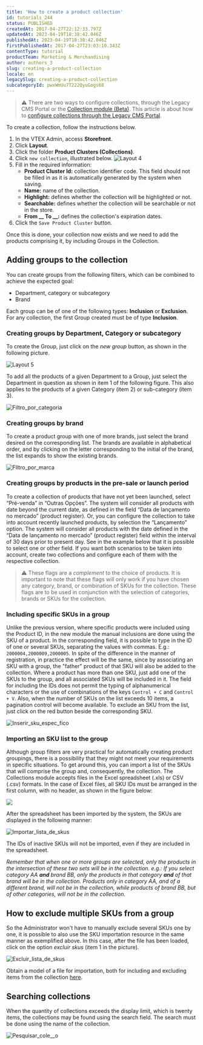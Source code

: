 ```yaml
---
title: 'How to create a product collection'
id: tutorials_244
status: PUBLISHED
createdAt: 2017-04-27T22:12:33.797Z
updatedAt: 2023-04-19T18:38:42.046Z
publishedAt: 2023-04-19T18:38:42.046Z
firstPublishedAt: 2017-04-27T23:03:10.343Z
contentType: tutorial
productTeam: Marketing & Merchandising
author: authors_3
slug: creating-a-product-collection
locale: en
legacySlug: creating-a-product-collection
subcategoryId: pwxWmUu7T222QyuGogs68
---
```


>⚠️ There are two ways to configure collections, through the Legacy CMS Portal or the [Collection module (Beta)](https://help.vtex.com/en/tutorial/creating-collections-beta--yJBHqNMViOAnnnq4fyOye). This article is about how to <a href = "https://help.vtex.com/en/tutorial/adding-collections-cms--2YBy6P6X0NFRpkD2ZBxF6L">configure collections through the Legacy CMS Portal</a>.

To create a collection, follow the instructions below.

1. In the VTEX Admin, access **Storefront**.
2. Click **Layout**.
3. Click the folder **Product Clusters (Collections)**.
4. Click `new collection`, illustrated below.
	![Layout 4](https://images.ctfassets.net/alneenqid6w5/2qvwI8D3FKuEuyCaEEcu4I/4add6510a4fa136243f35bebabcaf14a/Layout_4.png)
5. Fill in the required information:
	- **Product Cluster Id:** collection identifier code. This field should not be filled in as it is automatically generated by the system when saving.
	- **Name:** name of the collection.
	- **Highlight:** defines whether the collection will be highlighted or not.
	- **Searchable:** defines whether the collection will be searchable or not in the store.
	- **From __ To __:** defines the collection's expiration dates.
6. Click the `Save Product Cluster` button.

Once this is done, your collection now exists and we need to add the products comprising it, by including Groups in the Collection.

## Adding groups to the collection

You can create groups from the following filters, which can be combined to achieve the expected goal:

- Department, category or subcategory
- Brand

Each group can be of one of the following types: __Inclusion__ or __Exclusion__. For any collection, the first Group created must be of type __Inclusion__.

### Creating groups by Department, Category or subcategory

To create the Group, just click on the _new group_ button, as shown in the following picture.

![Layout 5](https://images.ctfassets.net/alneenqid6w5/5VJuruDOfKeWYG22Kumoy/402839b1a455f205bab5ab01c34c6230/Layout_5.png)

To add all the products of a given Department to a Group, just select the Department in question as shown in item 1 of the following figure. This also applies to the products of a given Category (item 2) or sub-category (item 3).

![Filtro_por_categoria](https://images.ctfassets.net/alneenqid6w5/ZOZAoB8tWKM4cuYaYw6W2/401a088fe3392fa4b769cc7b667daf77/Filtro_por_categoria.jpg)

### Creating groups by brand

To create a product group with one of more brands, just select the brand desired on the corresponding list. The brands are available in alphabetical order, and by clicking on the letter corresponding to the initial of the brand, the list expands to show the existing brands.

![FIltro_por_marca](https://images.ctfassets.net/alneenqid6w5/2IsMy84TvOyeKWaKkWAMYS/9af2b71095ed38b958e48976b2415b67/FIltro_por_marca.jpg)

### Creating groups by products in the pre-sale or launch period

To create a collection of products that have not yet been launched, select &#8220;Pré-venda&#8221; in &#8220;Outras Opções&#8221;. The system will consider all products with date beyond the current date, as defined in the field “Data de lançamento no mercado” (product register). Or, you can configure the collection to take into account recently launched products, by selection the &#8220;Lançamento&#8221; option. The system will consider all products with the date defined in the “Data de lançamento no mercado” (product register) field within the interval of 30 days prior to present day. See in the example below that it is possible to select one or other field. If you want both scenarios to be taken into account, create two collections and configure each of them with the respective collection.

>⚠️ These flags are a *complement* to the choice of products. It is important to note that these flags will only work if you have chosen any category, brand, or combination of SKUs for the collection. These flags are to be used in conjunction with the selection of categories, brands or SKUs for the collection.

### Including specific SKUs in a group

Unlike the previous version, where specific products were included using the Product ID, in the new module the manual inclusions are done using the SKU of a product. In the corresponding field, it is possible to type in the ID of one or several SKUs, separating the values with commas. E.g.: `2000004,2000009,2000005`. In spite of the difference in the manner of registration, in practice the effect will be the same, since by associating an SKU with a group, the "father" product of that SKU will also be added to the collection. Where a product has more than one SKU, just add one of the SKUs to the group, and all associated SKUs will be included in it. The field for including the IDs does not permit the typing of alphanumerical characters or the use of combinations of the keys `Control + C` and `Control + V`. Also, when the number of SKUs on the list exceeds 10 items, a pagination control will become available. To exclude an SKU from the list, just click on the red button beside the corresponding SKU.

![Inserir_sku_espec_fico](https://images.ctfassets.net/alneenqid6w5/u6q7VRW8YSsMs82IICgW6/71728c7bbdd6a12f0bb9c9b5cd84f2f2/inserir-sku-especifico.gif)

### Importing an SKU list to the group

Although group filters are very practical for automatically creating product groupings, there is a possibility that they might not meet your requirements in specific situations. To get around this, you can import a list of the SKUs that will comprise the group and, consequently, the collection. The Collections module accepts files in the Excel spreadsheet (.xls) or CSV (.csv) formats. In the case of Excel files, all SKU IDs must be arranged in the first column, with no header, as shown in the figure below:

![](https://images.contentful.com/alneenqid6w5/6t9b1mIYmsSewCEu8yOagi/c0f73dc7b921e0f7cc65cea1ae572b7b/Importar_lista_de_skus.jpg)

After the spreadsheet has been imported by the system, the SKUs are displayed in the following manner:

![Importar_lista_de_skus](https://images.ctfassets.net/alneenqid6w5/opkyzS2xKCMecIU0c04Iu/ac8b3e545d02267630712b00b3e532f9/Importar_lista_de_skus.gif)

The IDs of inactive SKUs will not be imported, even if they are included in the spreadsheet.

_Remember that when one or more groups are selected, only the products in the intersection of these two sets will be in the collection. e.g.: If you select category AA **and** brand BB, only the products in that category **and** of that brand will be in the collection. Products only in category AA, and of a different brand, will not be in the collection, while products of brand BB, but of other categories, will not be in the collection._

## How to exclude multiple SKUs from a group

So the Administrator won't have to manually exclude several SKUs one by one, it is possible to also use the SKU importation resource in the same manner as exemplified above. In this case, after the file has been loaded, click on the option _excluir skus_ (item 1 in the picture).

![Excluir_lista_de_skus](https://images.ctfassets.net/alneenqid6w5/7fkP3OAKk0Kq0SYM8aAw6M/37026d5804485392c3dac490adad7b40/Excluir_lista_de_skus.gif)

Obtain a model of a file for importation, both for including and excluding items from the collection [here](https://assets.contentful.com/alneenqid6w5/Lo7Y0tXh6eKyyUSs4MESQ/209e614248978f0e86a37e4ddff50162/Colecao.xls "here").

## Searching collections

When the quantity of collections exceeds the display limit, which is twenty items, the collections may be found using the search field. The search must be done using the name of the collection.

![Pesquisar_cole__o](https://images.ctfassets.net/alneenqid6w5/31zMp3YFmUYY0OeyYuIK6I/89e92a9049c0a0af6ce9e7ba6d415e0b/pesquisar_colecao.gif)
